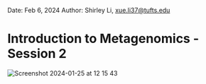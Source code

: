 Date: Feb 6, 2024
Author: Shirley Li, xue.li37@tufts.edu  

# Introduction to Metagenomics - Session 2


![Screenshot 2024-01-25 at 12 15 43](https://github.com/shirleyxueli41/Tufts_workshops/assets/88347911/2f08cced-598b-45a0-a363-b421bdc9a4d3)
